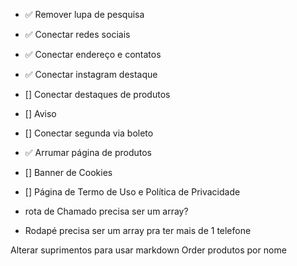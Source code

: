 * ✅ Remover lupa de pesquisa 
* ✅ Conectar redes sociais
* ✅ Conectar endereço e contatos
* ✅ Conectar instagram destaque
* [] Conectar destaques de produtos
* [] Aviso
* [] Conectar segunda via boleto
* ✅ Arrumar página de produtos
* [] Banner de Cookies
* [] Página de Termo de Uso e Política de Privacidade

* rota de Chamado precisa ser um array?
* Rodapé precisa ser um array pra ter mais de 1 telefone

Alterar suprimentos para usar markdown
Order produtos por nome